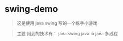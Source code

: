 # swing-demo

> 这是使用 java swing 写的一个练手小游戏

> 主要 用到的技术有：
     java swing 
     java io
     java 多线程
